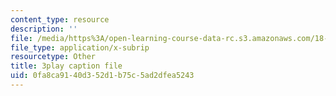 ```yaml
---
content_type: resource
description: ''
file: /media/https%3A/open-learning-course-data-rc.s3.amazonaws.com/18-06sc-linear-algebra-fall-2011/0fa8ca9140d352d1b75c5ad2dfea5243_pSbafxDHdgE.vtt
file_type: application/x-subrip
resourcetype: Other
title: 3play caption file
uid: 0fa8ca91-40d3-52d1-b75c-5ad2dfea5243
---
```

